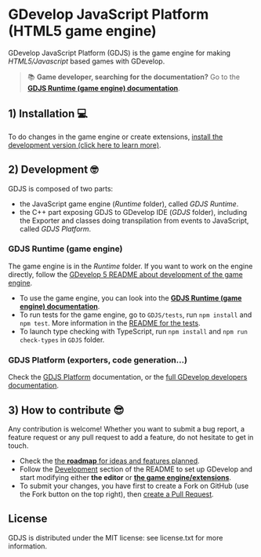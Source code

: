 # GDevelop JavaScript Platform \(HTML5 game engine\)

GDevelop JavaScript Platform \(GDJS\) is the game engine for making _HTML5/Javascript_ based games with GDevelop.

> 📚 **Game developer, searching for the documentation?** Go to the [**GDJS Runtime \(game engine\) documentation**](https://docs.gdevelop-app.com/GDJS%20Documentation).

## 1\) Installation 💻

To do changes in the game engine or create extensions, [install the development version \(click here to learn more\)](https://github.com/4ian/GDevelop/tree/master/newIDE).

## 2\) Development 🤓

GDJS is composed of two parts:

* the JavaScript game engine \(_Runtime_ folder\), called _GDJS Runtime_.
* the C++ part exposing GDJS to GDevelop IDE \(_GDJS_ folder\), including the Exporter and classes doing transpilation from events to JavaScript, called _GDJS Platform_.

### GDJS Runtime \(game engine\)

The game engine is in the _Runtime_ folder. If you want to work on the engine directly, follow the [GDevelop 5 README about development of the game engine](https://github.com/4ian/GDevelop/blob/master/newIDE/README.md#development-of-the-game-engine).

* To use the game engine, you can look into the [**GDJS Runtime \(game engine\) documentation**](https://docs.gdevelop-app.com/GDJS%20Runtime%20Documentation).
* To run tests for the game engine, go to `GDJS/tests`, run `npm install` and `npm test`. More information in the [README for the tests](https://github.com/4ian/GDevelop/tree/master/GDJS/tests).
* To launch type checking with TypeScript, run `npm install` and `npm run check-types` in `GDJS` folder.

### GDJS Platform \(exporters, code generation...\)

Check the [GDJS Platform](https://docs.gdevelop-app.com/GDJS%20Documentation/index.html) documentation, or the [full GDevelop developers documentation](https://docs.gdevelop-app.com/).

## 3\) How to contribute 😎

Any contribution is welcome! Whether you want to submit a bug report, a feature request or any pull request to add a feature, do not hesitate to get in touch.

* Check the [the **roadmap** for ideas and features planned](https://trello.com/b/qf0lM7k8/gdevelop-roadmap).
* Follow the [Development](https://github.com/4ian/GDevelop/tree/master/newIDE#development) section of the README to set up GDevelop and start modifying either **the editor** or [**the game engine/extensions**](https://github.com/4ian/GDevelop/tree/master/newIDE#development-of-the-game-engine-or-extensions).
* To submit your changes, you have first to create a Fork on GitHub \(use the Fork button on the top right\), then [create a Pull Request](https://help.github.com/articles/creating-a-pull-request-from-a-fork/).

## License

GDJS is distributed under the MIT license: see license.txt for more information.

